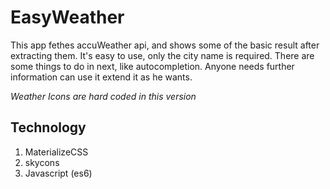 # EasyWeather
This app fethes accuWeather api, and shows some of the basic result after extracting them. It's easy to use, only the city name is required. There are some things to do in next, like autocompletion.
Anyone needs further information can use it extend it as he wants. 

*Weather Icons are hard coded in this version*

## Technology
1. MaterializeCSS
2. skycons
3. Javascript (es6)